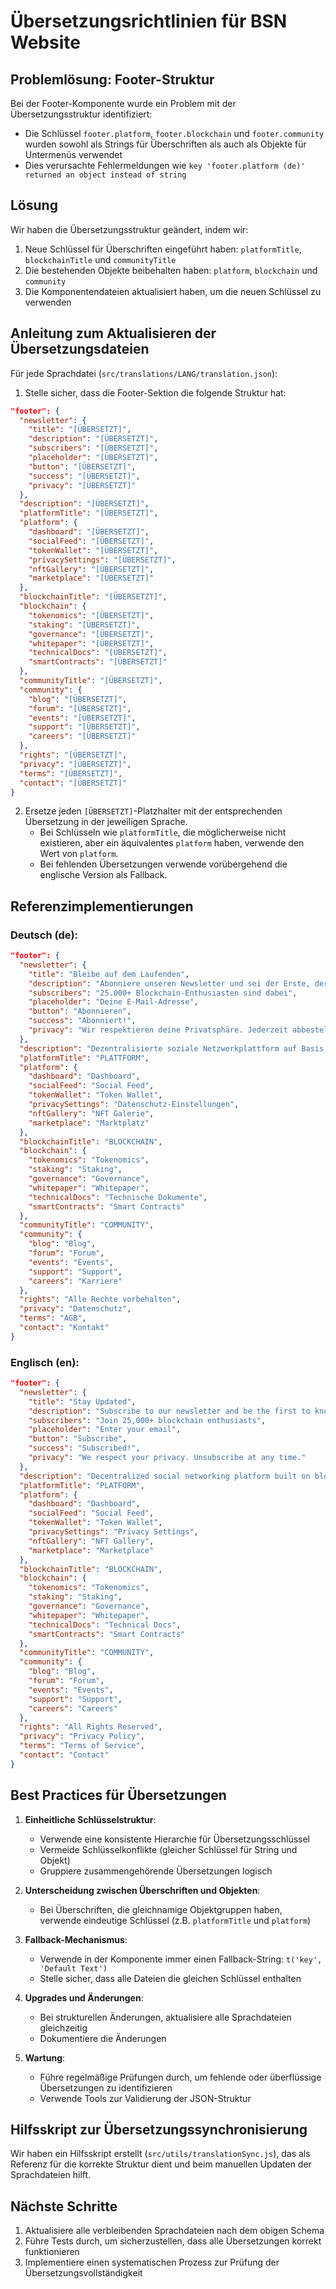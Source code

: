 # Übersetzungsrichtlinien für BSN Website

## Problemlösung: Footer-Struktur

Bei der Footer-Komponente wurde ein Problem mit der Übersetzungsstruktur identifiziert:
- Die Schlüssel `footer.platform`, `footer.blockchain` und `footer.community` wurden sowohl als Strings für Überschriften als auch als Objekte für Untermenüs verwendet
- Dies verursachte Fehlermeldungen wie `key 'footer.platform (de)' returned an object instead of string`

## Lösung

Wir haben die Übersetzungsstruktur geändert, indem wir:
1. Neue Schlüssel für Überschriften eingeführt haben: `platformTitle`, `blockchainTitle` und `communityTitle`
2. Die bestehenden Objekte beibehalten haben: `platform`, `blockchain` und `community`
3. Die Komponentendateien aktualisiert haben, um die neuen Schlüssel zu verwenden

## Anleitung zum Aktualisieren der Übersetzungsdateien

Für jede Sprachdatei (`src/translations/LANG/translation.json`):

1. Stelle sicher, dass die Footer-Sektion die folgende Struktur hat:

```json
"footer": {
  "newsletter": {
    "title": "[ÜBERSETZT]",
    "description": "[ÜBERSETZT]",
    "subscribers": "[ÜBERSETZT]",
    "placeholder": "[ÜBERSETZT]",
    "button": "[ÜBERSETZT]",
    "success": "[ÜBERSETZT]",
    "privacy": "[ÜBERSETZT]"
  },
  "description": "[ÜBERSETZT]",
  "platformTitle": "[ÜBERSETZT]",
  "platform": {
    "dashboard": "[ÜBERSETZT]",
    "socialFeed": "[ÜBERSETZT]",
    "tokenWallet": "[ÜBERSETZT]",
    "privacySettings": "[ÜBERSETZT]",
    "nftGallery": "[ÜBERSETZT]",
    "marketplace": "[ÜBERSETZT]"
  },
  "blockchainTitle": "[ÜBERSETZT]",
  "blockchain": {
    "tokenomics": "[ÜBERSETZT]",
    "staking": "[ÜBERSETZT]",
    "governance": "[ÜBERSETZT]",
    "whitepaper": "[ÜBERSETZT]",
    "technicalDocs": "[ÜBERSETZT]",
    "smartContracts": "[ÜBERSETZT]"
  },
  "communityTitle": "[ÜBERSETZT]",
  "community": {
    "blog": "[ÜBERSETZT]",
    "forum": "[ÜBERSETZT]",
    "events": "[ÜBERSETZT]",
    "support": "[ÜBERSETZT]",
    "careers": "[ÜBERSETZT]"
  },
  "rights": "[ÜBERSETZT]",
  "privacy": "[ÜBERSETZT]",
  "terms": "[ÜBERSETZT]",
  "contact": "[ÜBERSETZT]"
}
```

2. Ersetze jeden `[ÜBERSETZT]`-Platzhalter mit der entsprechenden Übersetzung in der jeweiligen Sprache.
   - Bei Schlüsseln wie `platformTitle`, die möglicherweise nicht existieren, aber ein äquivalentes `platform` haben, verwende den Wert von `platform`.
   - Bei fehlenden Übersetzungen verwende vorübergehend die englische Version als Fallback.

## Referenzimplementierungen

### Deutsch (de):

```json
"footer": {
  "newsletter": {
    "title": "Bleibe auf dem Laufenden",
    "description": "Abonniere unseren Newsletter und sei der Erste, der über Plattform-Updates, Token-Events und exklusive Community-Angebote informiert wird.",
    "subscribers": "25.000+ Blockchain-Enthusiasten sind dabei",
    "placeholder": "Deine E-Mail-Adresse",
    "button": "Abonnieren",
    "success": "Abonniert!",
    "privacy": "Wir respektieren deine Privatsphäre. Jederzeit abbestellbar."
  },
  "description": "Dezentralisierte soziale Netzwerkplattform auf Basis von Blockchain-Technologie, die Nutzern die volle Kontrolle über ihre Daten, Identität und digitalen Interaktionen gibt.",
  "platformTitle": "PLATTFORM",
  "platform": {
    "dashboard": "Dashboard",
    "socialFeed": "Social Feed",
    "tokenWallet": "Token Wallet",
    "privacySettings": "Datenschutz-Einstellungen",
    "nftGallery": "NFT Galerie",
    "marketplace": "Marktplatz"
  },
  "blockchainTitle": "BLOCKCHAIN",
  "blockchain": {
    "tokenomics": "Tokenomics",
    "staking": "Staking",
    "governance": "Governance",
    "whitepaper": "Whitepaper",
    "technicalDocs": "Technische Dokumente",
    "smartContracts": "Smart Contracts"
  },
  "communityTitle": "COMMUNITY",
  "community": {
    "blog": "Blog",
    "forum": "Forum",
    "events": "Events",
    "support": "Support",
    "careers": "Karriere"
  },
  "rights": "Alle Rechte vorbehalten",
  "privacy": "Datenschutz",
  "terms": "AGB",
  "contact": "Kontakt"
}
```

### Englisch (en):

```json
"footer": {
  "newsletter": {
    "title": "Stay Updated",
    "description": "Subscribe to our newsletter and be the first to know about platform updates, token events, and exclusive community offers.",
    "subscribers": "Join 25,000+ blockchain enthusiasts",
    "placeholder": "Enter your email",
    "button": "Subscribe",
    "success": "Subscribed!",
    "privacy": "We respect your privacy. Unsubscribe at any time."
  },
  "description": "Decentralized social networking platform built on blockchain technology, empowering users with full control over their data, identity, and digital interactions.",
  "platformTitle": "PLATFORM",
  "platform": {
    "dashboard": "Dashboard",
    "socialFeed": "Social Feed",
    "tokenWallet": "Token Wallet",
    "privacySettings": "Privacy Settings",
    "nftGallery": "NFT Gallery",
    "marketplace": "Marketplace"
  },
  "blockchainTitle": "BLOCKCHAIN",
  "blockchain": {
    "tokenomics": "Tokenomics",
    "staking": "Staking",
    "governance": "Governance",
    "whitepaper": "Whitepaper",
    "technicalDocs": "Technical Docs",
    "smartContracts": "Smart Contracts"
  },
  "communityTitle": "COMMUNITY",
  "community": {
    "blog": "Blog",
    "forum": "Forum",
    "events": "Events",
    "support": "Support",
    "careers": "Careers"
  },
  "rights": "All Rights Reserved",
  "privacy": "Privacy Policy",
  "terms": "Terms of Service",
  "contact": "Contact"
}
```

## Best Practices für Übersetzungen

1. **Einheitliche Schlüsselstruktur**:
   - Verwende eine konsistente Hierarchie für Übersetzungsschlüssel
   - Vermeide Schlüsselkonflikte (gleicher Schlüssel für String und Objekt)
   - Gruppiere zusammengehörende Übersetzungen logisch

2. **Unterscheidung zwischen Überschriften und Objekten**:
   - Bei Überschriften, die gleichnamige Objektgruppen haben, verwende eindeutige Schlüssel (z.B. `platformTitle` und `platform`)

3. **Fallback-Mechanismus**:
   - Verwende in der Komponente immer einen Fallback-String: `t('key', 'Default Text')`
   - Stelle sicher, dass alle Dateien die gleichen Schlüssel enthalten

4. **Upgrades und Änderungen**:
   - Bei strukturellen Änderungen, aktualisiere alle Sprachdateien gleichzeitig
   - Dokumentiere die Änderungen

5. **Wartung**:
   - Führe regelmäßige Prüfungen durch, um fehlende oder überflüssige Übersetzungen zu identifizieren
   - Verwende Tools zur Validierung der JSON-Struktur

## Hilfsskript zur Übersetzungssynchronisierung

Wir haben ein Hilfsskript erstellt (`src/utils/translationSync.js`), das als Referenz für die korrekte Struktur dient und beim manuellen Updaten der Sprachdateien hilft.

## Nächste Schritte

1. Aktualisiere alle verbleibenden Sprachdateien nach dem obigen Schema
2. Führe Tests durch, um sicherzustellen, dass alle Übersetzungen korrekt funktionieren
3. Implementiere einen systematischen Prozess zur Prüfung der Übersetzungsvollständigkeit 